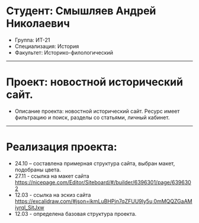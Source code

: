 # Студент: Смышляев Андрей Николаевич
- Группа: ИТ-21
- Специализация: История
- Факультет: Историко-филологический
---
# Проект: новостной исторический сайт.
- Описание проекта: новостной исторический сайт. Ресурс имеет фильтрацию и поиск, разделы со статьями, личный кабинет.
---
# Реализация проекта:
- 24.10 – составлена примерная структура сайта, выбран макет, подобраны цвета.
- 27.11 - ссылка на макет сайта https://nicepage.com/Editor/Siteboard/#/builder/6396301/page/6396302
- 12.03 - ссылка на эскиз сайта https://excalidraw.com/#json=ikmLuBHPjn7qZFUU9ly5u,0mMQQZGaAMiyrql_SitJxw
- 12.03 - определена базовая структура проекта.